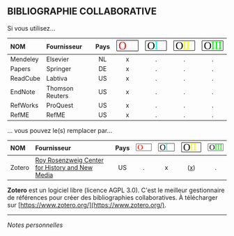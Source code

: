 ## BIBLIOGRAPHIE COLLABORATIVE

Si vous utilisez...

| NOM | Fournisseur | Pays | ![O](../img/OIII-capsule50-0.svg) | ![1](../img/OIII-capsule50-1.svg) | ![2](../img/OIII-capsule50-2.svg) | ![3](../img/OIII-capsule50-3.svg) |
| :-- | :---------- | :--: | :-------------------------------: | :-------------------------------: | :-------------------------------: | :-------------------------------: |
| Mendeley | Elsevier | NL | x | . | . | . |
| Papers | Springer | DE | x | . | . | . |
| ReadCube | Labtiva | US | x | . | . | . |
| EndNote | Thomson Reuters | US | x | . | . | . |
| RefWorks | ProQuest | US | x | . | . | . |
| RefME | RefME | US | x | . | . | . |

... vous pouvez le(s) remplacer par...

| NOM | Fournisseur | Pays | ![O](../img/OIII-capsule50-0.svg) | ![1](../img/OIII-capsule50-1.svg) | ![2](../img/OIII-capsule50-2.svg) | ![3](../img/OIII-capsule50-3.svg) |
| :-- | :---------- | :--: | :-------------------------------: | :-------------------------------: | :-------------------------------: | :-------------------------------: |
| Zotero | [Roy Rosenzweig Center for History and New Media](http://chnm.gmu.edu/) | US | . | x | ([x](http://chronicle.com/blogs/profhacker/make-your-own-zotero-webdav-server-and-access-your-zotero-attachments-anywhere/38526)) | . |

**Zotero** est un logiciel libre (licence AGPL 3.0). C'est le meilleur gestionnaire de références pour créer des bibliographies collaboratives.
À télécharger sur [https://www.zotero.org/](https://www.zotero.org/).

---
*Notes personnelles*